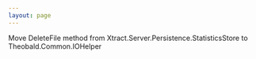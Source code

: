 ```yaml
---
layout: page
---
```


Move DeleteFile method from Xtract.Server.Persistence.StatisticsStore to Theobald.Common.IOHelper
